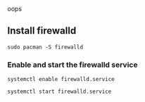 oops



## Install firewalld
`sudo pacman -S firewalld`
### Enable and start the firewalld service
`systemctl enable firewalld.service`

`systemctl start firewalld.service`

